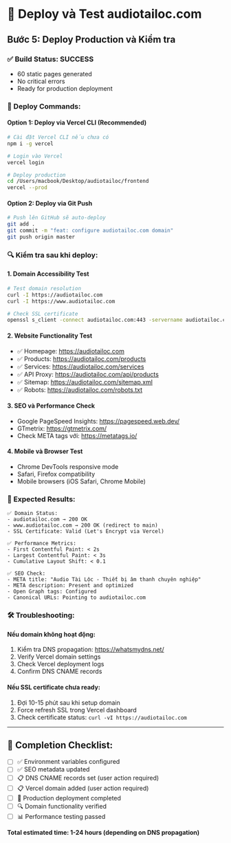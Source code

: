 # 🚀 Deploy và Test audiotailoc.com

## Bước 5: Deploy Production và Kiểm tra

### ✅ Build Status: SUCCESS
- 60 static pages generated
- No critical errors
- Ready for production deployment

### 🚀 Deploy Commands:

#### Option 1: Deploy via Vercel CLI (Recommended)
```bash
# Cài đặt Vercel CLI nếu chưa có
npm i -g vercel

# Login vào Vercel
vercel login

# Deploy production
cd /Users/macbook/Desktop/audiotailoc/frontend
vercel --prod
```

#### Option 2: Deploy via Git Push
```bash
# Push lên GitHub sẽ auto-deploy
git add .
git commit -m "feat: configure audiotailoc.com domain"
git push origin master
```

### 🔍 Kiểm tra sau khi deploy:

#### 1. Domain Accessibility Test
```bash
# Test domain resolution
curl -I https://audiotailoc.com
curl -I https://www.audiotailoc.com

# Check SSL certificate
openssl s_client -connect audiotailoc.com:443 -servername audiotailoc.com
```

#### 2. Website Functionality Test
- ✅ Homepage: https://audiotailoc.com
- ✅ Products: https://audiotailoc.com/products  
- ✅ Services: https://audiotailoc.com/services
- ✅ API Proxy: https://audiotailoc.com/api/products
- ✅ Sitemap: https://audiotailoc.com/sitemap.xml
- ✅ Robots: https://audiotailoc.com/robots.txt

#### 3. SEO và Performance Check
- Google PageSpeed Insights: https://pagespeed.web.dev/
- GTmetrix: https://gtmetrix.com/
- Check META tags với: https://metatags.io/

#### 4. Mobile và Browser Test
- Chrome DevTools responsive mode
- Safari, Firefox compatibility
- Mobile browsers (iOS Safari, Chrome Mobile)

### 🎯 Expected Results:

```
✅ Domain Status:
- audiotailoc.com → 200 OK
- www.audiotailoc.com → 200 OK (redirect to main)
- SSL Certificate: Valid (Let's Encrypt via Vercel)

✅ Performance Metrics:
- First Contentful Paint: < 2s
- Largest Contentful Paint: < 3s  
- Cumulative Layout Shift: < 0.1

✅ SEO Check:
- META title: "Audio Tài Lộc - Thiết bị âm thanh chuyên nghiệp"
- META description: Present and optimized
- Open Graph tags: Configured
- Canonical URLs: Pointing to audiotailoc.com
```

### 🛠️ Troubleshooting:

#### Nếu domain không hoạt động:
1. Kiểm tra DNS propagation: https://whatsmydns.net/
2. Verify Vercel domain settings
3. Check Vercel deployment logs
4. Confirm DNS CNAME records

#### Nếu SSL certificate chưa ready:
1. Đợi 10-15 phút sau khi setup domain
2. Force refresh SSL trong Vercel dashboard  
3. Check certificate status: `curl -vI https://audiotailoc.com`

---

## 🎉 Completion Checklist:

- [ ] ✅ Environment variables configured
- [ ] ✅ SEO metadata updated  
- [ ] 📋 DNS CNAME records set (user action required)
- [ ] 📋 Vercel domain added (user action required)
- [ ] 🚀 Production deployment completed
- [ ] 🔍 Domain functionality verified
- [ ] 📊 Performance testing passed

**Total estimated time: 1-24 hours (depending on DNS propagation)**